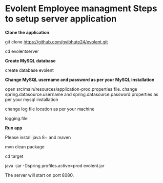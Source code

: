 # Evolent Employee managment Steps to setup server application

**Clone the application**
     
   git clone https://github.com/gvibhute24/evolent.git
   
   cd evolentserver

**Create MySQL database**
     
   create database evolent
 
**Change MySQL username and password as per your MySQL installation**
   
  open src/main/resources/application-prod.properties file.
  change spring.datasource.username and spring.datasource.password properties as per your mysql installation
  
  change log file location as per your machine
  
  logging.file
 
**Run app**

Please install java 8+ and maven 
 
  mvn clean package
  
  cd target
  
  java -jar -Dspring.profiles.active=prod evolent.jar
 
  The server will start on port 8080.
 
 
